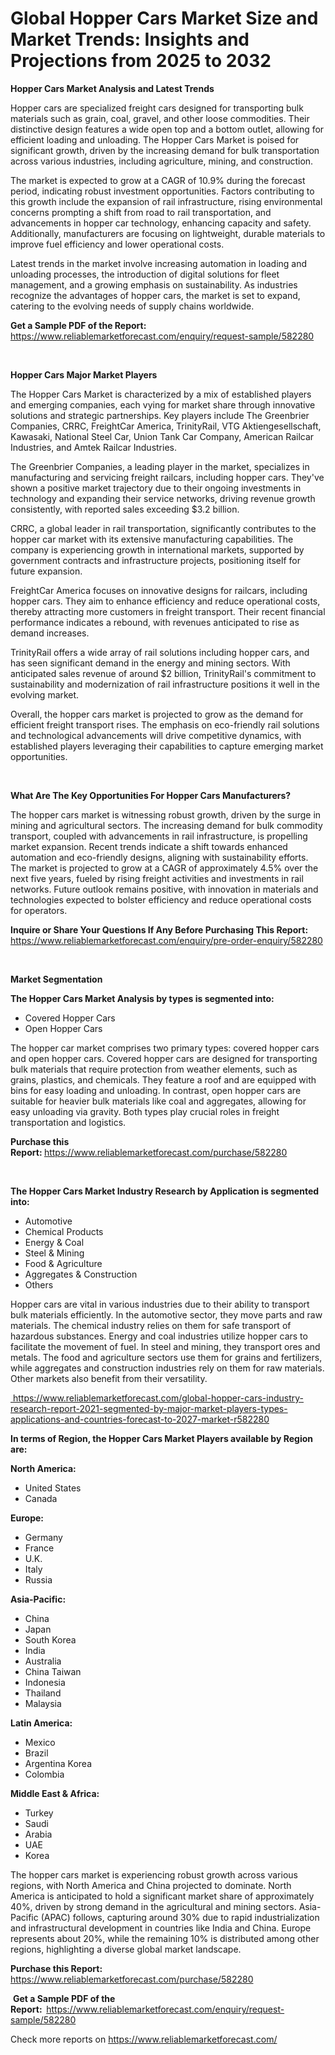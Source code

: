 <p><h1>Global Hopper Cars Market Size and Market Trends: Insights and Projections from 2025 to 2032</h1></p><p><strong>Hopper Cars Market Analysis and Latest Trends</strong></p>
<p><p>Hopper cars are specialized freight cars designed for transporting bulk materials such as grain, coal, gravel, and other loose commodities. Their distinctive design features a wide open top and a bottom outlet, allowing for efficient loading and unloading. The Hopper Cars Market is poised for significant growth, driven by the increasing demand for bulk transportation across various industries, including agriculture, mining, and construction.</p><p>The market is expected to grow at a CAGR of 10.9% during the forecast period, indicating robust investment opportunities. Factors contributing to this growth include the expansion of rail infrastructure, rising environmental concerns prompting a shift from road to rail transportation, and advancements in hopper car technology, enhancing capacity and safety. Additionally, manufacturers are focusing on lightweight, durable materials to improve fuel efficiency and lower operational costs.</p><p>Latest trends in the market involve increasing automation in loading and unloading processes, the introduction of digital solutions for fleet management, and a growing emphasis on sustainability. As industries recognize the advantages of hopper cars, the market is set to expand, catering to the evolving needs of supply chains worldwide.</p></p>
<p><strong>Get a Sample PDF of the Report:&nbsp;</strong> <a href="https://www.reliablemarketforecast.com/enquiry/request-sample/582280?utm_campaign=2449&utm_medium=2&utm_source=Github&utm_content=ia&utm_term=23032025&utm_id=hopper-cars">https://www.reliablemarketforecast.com/enquiry/request-sample/582280</a></p>
<p>&nbsp;</p>
<p><strong>Hopper Cars Major Market Players</strong></p>
<p><p>The Hopper Cars Market is characterized by a mix of established players and emerging companies, each vying for market share through innovative solutions and strategic partnerships. Key players include The Greenbrier Companies, CRRC, FreightCar America, TrinityRail, VTG Aktiengesellschaft, Kawasaki, National Steel Car, Union Tank Car Company, American Railcar Industries, and Amtek Railcar Industries.</p><p>The Greenbrier Companies, a leading player in the market, specializes in manufacturing and servicing freight railcars, including hopper cars. They've shown a positive market trajectory due to their ongoing investments in technology and expanding their service networks, driving revenue growth consistently, with reported sales exceeding $3.2 billion.</p><p>CRRC, a global leader in rail transportation, significantly contributes to the hopper car market with its extensive manufacturing capabilities. The company is experiencing growth in international markets, supported by government contracts and infrastructure projects, positioning itself for future expansion.</p><p>FreightCar America focuses on innovative designs for railcars, including hopper cars. They aim to enhance efficiency and reduce operational costs, thereby attracting more customers in freight transport. Their recent financial performance indicates a rebound, with revenues anticipated to rise as demand increases.</p><p>TrinityRail offers a wide array of rail solutions including hopper cars, and has seen significant demand in the energy and mining sectors. With anticipated sales revenue of around $2 billion, TrinityRail's commitment to sustainability and modernization of rail infrastructure positions it well in the evolving market.</p><p>Overall, the hopper cars market is projected to grow as the demand for efficient freight transport rises. The emphasis on eco-friendly rail solutions and technological advancements will drive competitive dynamics, with established players leveraging their capabilities to capture emerging market opportunities.</p></p>
<p>&nbsp;</p>
<p><strong>What Are The Key Opportunities For Hopper Cars Manufacturers?</strong></p>
<p><p>The hopper cars market is witnessing robust growth, driven by the surge in mining and agricultural sectors. The increasing demand for bulk commodity transport, coupled with advancements in rail infrastructure, is propelling market expansion. Recent trends indicate a shift towards enhanced automation and eco-friendly designs, aligning with sustainability efforts. The market is projected to grow at a CAGR of approximately 4.5% over the next five years, fueled by rising freight activities and investments in rail networks. Future outlook remains positive, with innovation in materials and technologies expected to bolster efficiency and reduce operational costs for operators.</p></p>
<p><strong>Inquire or Share Your Questions If Any Before Purchasing This Report:</strong> <a href="https://www.reliablemarketforecast.com/enquiry/pre-order-enquiry/582280?utm_campaign=2449&utm_medium=2&utm_source=Github&utm_content=ia&utm_term=23032025&utm_id=hopper-cars">https://www.reliablemarketforecast.com/enquiry/pre-order-enquiry/582280</a></p>
<p>&nbsp;</p>
<p><strong>Market Segmentation</strong></p>
<p><strong>The Hopper Cars Market Analysis by types is segmented into:</strong></p>
<p><ul><li>Covered Hopper Cars</li><li>Open Hopper Cars</li></ul></p>
<p><p>The hopper car market comprises two primary types: covered hopper cars and open hopper cars. Covered hopper cars are designed for transporting bulk materials that require protection from weather elements, such as grains, plastics, and chemicals. They feature a roof and are equipped with bins for easy loading and unloading. In contrast, open hopper cars are suitable for heavier bulk materials like coal and aggregates, allowing for easy unloading via gravity. Both types play crucial roles in freight transportation and logistics.</p></p>
<p><strong>Purchase this Report:&nbsp;</strong><a href="https://www.reliablemarketforecast.com/purchase/582280?utm_campaign=2449&utm_medium=2&utm_source=Github&utm_content=ia&utm_term=23032025&utm_id=hopper-cars">https://www.reliablemarketforecast.com/purchase/582280</a></p>
<p>&nbsp;</p>
<p><strong>The Hopper Cars Market Industry Research by Application is segmented into:</strong></p>
<p><ul><li>Automotive</li><li>Chemical Products</li><li>Energy & Coal</li><li>Steel & Mining</li><li>Food & Agriculture</li><li>Aggregates & Construction</li><li>Others</li></ul></p>
<p><p>Hopper cars are vital in various industries due to their ability to transport bulk materials efficiently. In the automotive sector, they move parts and raw materials. The chemical industry relies on them for safe transport of hazardous substances. Energy and coal industries utilize hopper cars to facilitate the movement of fuel. In steel and mining, they transport ores and metals. The food and agriculture sectors use them for grains and fertilizers, while aggregates and construction industries rely on them for raw materials. Other markets also benefit from their versatility.</p></p>
<p><a href="https://www.reliablemarketforecast.com/global-hopper-cars-industry-research-report-2021-segmented-by-major-market-players-types-applications-and-countries-forecast-to-2027-market-r582280?utm_campaign=2449&utm_medium=2&utm_source=Github&utm_content=ia&utm_term=23032025&utm_id=hopper-cars">&nbsp;https://www.reliablemarketforecast.com/global-hopper-cars-industry-research-report-2021-segmented-by-major-market-players-types-applications-and-countries-forecast-to-2027-market-r582280</a></p>
<p><strong>In terms of Region, the Hopper Cars Market Players available by Region are:</strong></p>
<p>
    <p> <strong> North America: </strong>
        <ul>
            <li>United States</li>
            <li>Canada</li>
        </ul>
        </p> 
    <p> <strong> Europe: </strong>
        <ul>
            <li>Germany</li>
            <li>France</li>
            <li>U.K.</li>
            <li>Italy</li>
            <li>Russia</li>
        </ul>
        </p> 
    <p> <strong> Asia-Pacific: </strong>
        <ul>
            <li>China</li>
            <li>Japan</li>
            <li>South Korea</li>
            <li>India</li>
            <li>Australia</li>
            <li>China Taiwan</li>
            <li>Indonesia</li>
            <li>Thailand</li>
            <li>Malaysia</li>
        </ul>
        </p> 
    <p> <strong> Latin America: </strong>
        <ul>
            <li>Mexico</li>
            <li>Brazil</li>
            <li>Argentina Korea</li>
            <li>Colombia</li>
        </ul>
        </p> 
    <p> <strong> Middle East & Africa: </strong>
        <ul>
            <li>Turkey</li>
            <li>Saudi</li>
            <li>Arabia</li>
            <li>UAE</li>
            <li>Korea</li>
        </ul>
    </p>
    </p>
<p><p>The hopper cars market is experiencing robust growth across various regions, with North America and China projected to dominate. North America is anticipated to hold a significant market share of approximately 40%, driven by strong demand in the agricultural and mining sectors. Asia-Pacific (APAC) follows, capturing around 30% due to rapid industrialization and infrastructural development in countries like India and China. Europe represents about 20%, while the remaining 10% is distributed among other regions, highlighting a diverse global market landscape.</p></p>
<p><strong>Purchase this Report: </strong><a href="https://www.reliablemarketforecast.com/purchase/582280?utm_campaign=2449&utm_medium=2&utm_source=Github&utm_content=ia&utm_term=23032025&utm_id=hopper-cars">https://www.reliablemarketforecast.com/purchase/582280</a></p>
<p>&nbsp;<strong>Get a Sample PDF of the Report:&nbsp;&nbsp;</strong><a href="https://www.reliablemarketforecast.com/enquiry/request-sample/582280?utm_campaign=2449&utm_medium=2&utm_source=Github&utm_content=ia&utm_term=23032025&utm_id=hopper-cars">https://www.reliablemarketforecast.com/enquiry/request-sample/582280</a></p>
<p><strong></strong></p>
<p>Check more reports on <a href="https://www.reliablemarketforecast.com/?utm_campaign=2449&utm_medium=2&utm_source=Github&utm_content=ia&utm_term=23032025&utm_id=hopper-cars">https://www.reliablemarketforecast.com/</a></p>